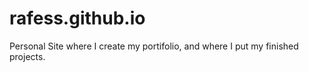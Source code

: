 # rafess.github.io
Personal Site where I create my portifolio, and where I put my finished projects.

